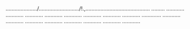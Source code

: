 ...................../.........................../!.,........................................... .........
............
............
............
............
............
............
............
............
.............
............
............
............
............
............
............
............
............


